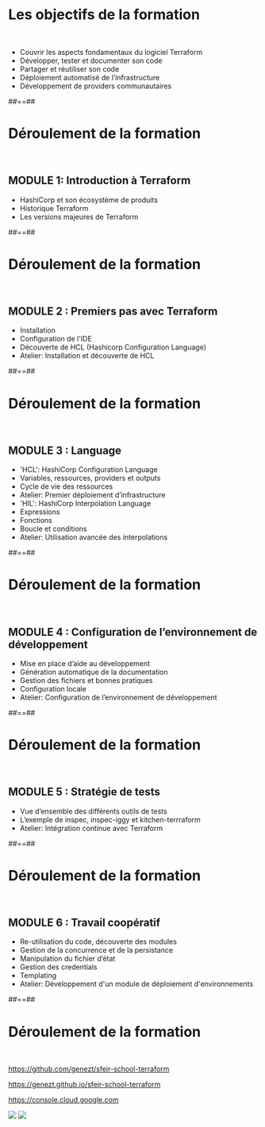

# Les objectifs de la formation

<br>

- Couvrir les aspects fondamentaux du logiciel Terraform
- Développer, tester et documenter son code
- Partager et réutiliser son code
- Déploiement automatisé de l’infrastructure
- Développement de providers communautaires


##==##


# Déroulement de la formation

<br>

## MODULE 1: Introduction à Terraform

- HashiCorp et son écosystème de produits
- Historique Terraform
- Les versions majeures de Terraform


##==##


# Déroulement de la formation

<br>

## MODULE 2 : Premiers pas avec Terraform

- Installation
- Configuration de l'IDE
- Découverte de HCL (Hashicorp Configuration Language)
- Atelier: Installation et découverte de HCL


##==##


# Déroulement de la formation

<br>

## MODULE 3 : Language

- 'HCL': HashiCorp Configuration Language
- Variables, ressources, providers et outputs
- Cycle de vie des ressources
- Atelier: Premier déploiement d’infrastructure
- 'HIL': HashiCorp Interpolation Language
- Expressions
- Fonctions
- Boucle et conditions
- Atelier: Utilisation avancée des interpolations


##==##


# Déroulement de la formation

<br>

## MODULE 4 : Configuration de l’environnement de développement

- Mise en place d’aide au développement
- Génération automatique de la documentation
- Gestion des fichiers et bonnes pratiques
- Configuration locale
- Atelier: Configuration de l’environnement de développement


##==##


# Déroulement de la formation

<br>

## MODULE 5 : Stratégie de tests

- Vue d’ensemble des différents outils de tests
- L’exemple de inspec, inspec-iggy et kitchen-terrraform
- Atelier: Intégration continue avec Terraform


##==##



# Déroulement de la formation

<br>

## MODULE 6 : Travail coopératif

- Re-utilisation du code, découverte des modules
- Gestion de la concurrence et de la persistance
- Manipulation du fichier d’état
- Gestion des credentials
- Templating
- Atelier: Développement d'un module de déploiement d'environnements


##==##


<!-- .slide: data-type-show="gcp prez" -->

# Déroulement de la formation

<br>

<https://github.com/genezt/sfeir-school-terraform>

<https://genezt.github.io/sfeir-school-terraform>

<https://console.cloud.google.com>

<div class="flex-row">
<img class="h-400" src="./assets/images/g418fd663c2_0_70.png">
<img class="h-400" src="./assets/images/g418fd663c2_0_72.png">
</div>

